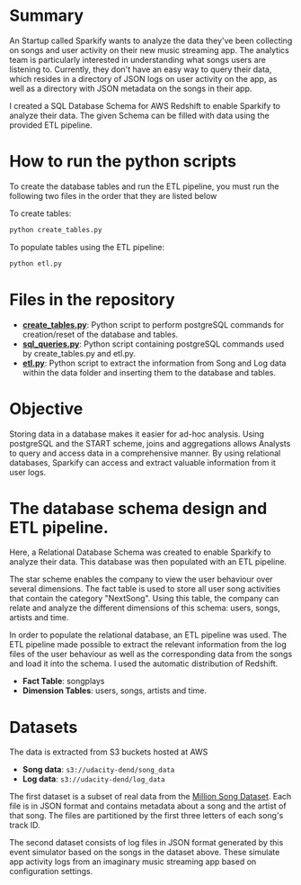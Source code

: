 # Summary

An Startup called Sparkify wants to analyze the data they've been collecting on songs and user activity on their new music streaming app. The analytics team is particularly interested in understanding what songs users are listening to. Currently, they don't have an easy way to query their data, which resides in a directory of JSON logs on user activity on the app, as well as a directory with JSON metadata on the songs in their app.

I created a SQL Database Schema for AWS Redshift to enable Sparkify to analyze their data. The given Schema can be filled with data using the provided ETL pipeline.

# How to run the python scripts

To create the database tables and run the ETL pipeline, you must run the following two files in the order that they are listed below

To create tables:
```bash
python create_tables.py
```
To populate tables using the ETL pipeline:
```bash
python etl.py
```

# Files in the repository


* **[create_tables.py](create_tables.py)**: Python script to perform postgreSQL commands for creation/reset of the database and tables.
* **[sql_queries.py](sql_queries.py)**: Python script containing postgreSQL commands used by create_tables.py and etl.py.
* **[etl.py](etl.py)**: Python script to extract the information from Song and Log data within the data folder and inserting them to the database and tables.

# Objective

Storing data in a database makes it easier for ad-hoc analysis. Using postgreSQL and the START scheme, joins and aggregations allows Analysts to query and access data in a comprehensive manner. By using relational databases, Sparkify can access and extract valuable information from it user logs.

# The database schema design and ETL pipeline.

Here, a Relational Database Schema was created to enable Sparkify to analyze their data. This database was then populated with an ETL pipeline.

The star scheme enables the company to view the user behaviour over several dimensions. The fact table is used to store all user song activities that contain the category "NextSong". Using this table, the company can relate and analyze the different dimensions of this schema: users, songs, artists and time.

In order to populate the relational database, an ETL pipeline was used. The ETL pipeline made possible to extract the relevant information from the log files of the user behaviour as well as the corresponding data from the songs and load it into the schema. I used the automatic distribution of Redshift.

* **Fact Table**: songplays
* **Dimension Tables**: users, songs, artists and time.

# Datasets

The data is extracted from S3 buckets hosted at AWS

* **Song data**: ```s3://udacity-dend/song_data```
* **Log data**: ```s3://udacity-dend/log_data```

The first dataset is a subset of real data from the [Million Song Dataset](http://millionsongdataset.com/). Each file is in JSON format and contains metadata about a song and the artist of that song. The files are partitioned by the first three letters of each song's track ID.

The second dataset consists of log files in JSON format generated by this event simulator based on the songs in the dataset above. These simulate app activity logs from an imaginary music streaming app based on configuration settings.